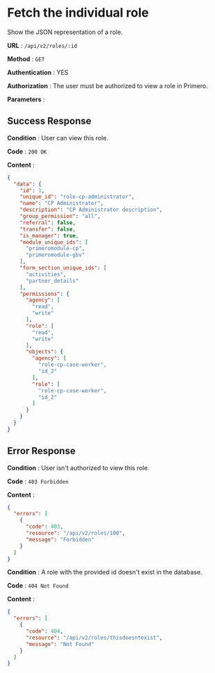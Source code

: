 <!-- Copyright (c) 2014 - 2023 UNICEF. All rights reserved. -->

# Fetch the individual role

Show the JSON representation of a role.

**URL** : `/api/v2/roles/:id`

**Method** : `GET`

**Authentication** : YES

**Authorization** : The user must be authorized to view a role in Primero.

**Parameters** :

## Success Response

**Condition** : User can view this role.

**Code** : `200 OK`

**Content** :

```json
{
  "data": {
    "id": 1,
    "unique_id": "role-cp-administrator",
    "name": "CP Administrator",
    "description": "CP Administrator description",
    "group_permission": "all",
    "referral": false,
    "transfer": false,
    "is_manager": true,
    "module_unique_ids": [
      "primeromodule-cp",
      "primeromodule-gbv"
    ],
    "form_section_unique_ids": [
      "activities",
      "partner_details"
    ],
    "permissions": {
      "agency": [
        "read",
        "write"
      ],
      "role": [
        "read",
        "write"
      ],
      "objects": {
        "agency": [
          "role-cp-case-worker",
          "id_2"
        ],
        "role": [
          "role-cp-case-worker",
          "id_2"
        ]
      }
    }
  }
}
```
## Error Response

**Condition** : User isn't authorized to view this role.

**Code** : `403 Forbidden`

**Content** :

```json
{
  "errors": [
    {
      "code": 403,
      "resource": "/api/v2/roles/100",
      "message": "Forbidden"
    }
  ]
}

```
**Condition** : A role with the provided id doesn't exist in the database.

**Code** : `404 Not Found`

**Content** :

```json
{
  "errors": [
    {
      "code": 404,
      "resource": "/api/v2/roles/thisdoesntexist",
      "message": "Not Found"
    }
  ]
}

```
